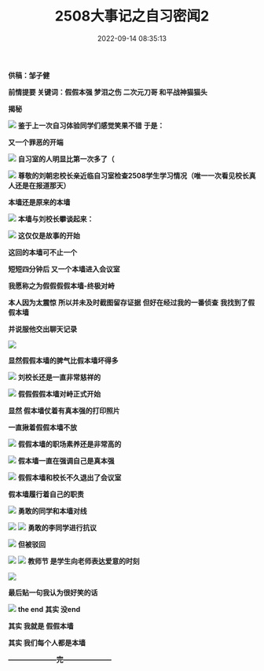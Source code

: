 ﻿---
title: 2508大事记之自习密闻2
date: 2022-09-14 08:35:13
tags: 中秋放假不停卷
---


**供稿：邹子健**


**前情提要 关键词：假假本强 梦泪之伤 二次元刀哥 和平战神猫猫头**

<!-- more -->


**揭秘**

![](https://pic.imgdb.cn/item/63800d1316f2c2beb1fbe15a.jpg)
**鉴于上一次自习体验同学们感觉笑果不错**
**于是：**

**又一个罪恶的开端**

![](https://pic.imgdb.cn/item/63800d2e16f2c2beb1fbf47b.jpg)
**自习室的人明显比第一次多了（**


![](https://pic.imgdb.cn/item/63800d4116f2c2beb1fc00d2.jpg)
**尊敬的刘朝忠校长亲近临自习室检查2508学生学习情况（唯一一次看见校长真人还是在报道那天）**

**本墙还是原来的本墙**

![](https://pic.imgdb.cn/item/63800d9016f2c2beb1fc3723.jpg)
**本墙与刘校长攀谈起来：**

![](https://pic.imgdb.cn/item/63800dab16f2c2beb1fc4c1f.jpg)
**这仅仅是故事的开始**

**这回的本墙可不止一个**

**短短四分钟后 又一个本墙进入会议室**

**我愿称之为假假假假本墙-终极对峙**

**本人因为太震惊**
**所以并未及时截图留存证据** 
**但好在经过我的一番侦查**
**我找到了假假本墙**

**并说服他交出聊天记录**


![](https://pic.imgdb.cn/item/63800dc616f2c2beb1fc5e1e.jpg)

**显然假假本墙的脾气比假本墙坏得多**

![](https://pic.imgdb.cn/item/63800de216f2c2beb1fc704f.jpg)
**刘校长还是一直非常慈祥的**

![](https://pic.imgdb.cn/item/63800e2f16f2c2beb1fc9fec.jpg)
**假假假假本墙对峙正式开始**

**显然 假本墙仗着有真本强的打印照片**
 
**一直揪着假假本墙不放**

![](https://pic.imgdb.cn/item/63800e6916f2c2beb1fcc320.jpg)
**假假本墙的职场素养还是非常高的**

![](https://pic.imgdb.cn/item/63800e7e16f2c2beb1fcd0be.jpg)
**假本墙一直在强调自己是真本强**

![](https://pic.imgdb.cn/item/63800ec816f2c2beb1fd0d59.jpg)
**假假本墙和校长不久退出了会议室**

**假本墙履行着自己的职责**

![](https://pic.imgdb.cn/item/63800ee516f2c2beb1fd2be7.jpg)
**勇敢的同学和本墙对线**

![](https://pic.imgdb.cn/item/63800efb16f2c2beb1fd42f7.jpg)
![](https://pic.imgdb.cn/item/63800f1516f2c2beb1fd5706.jpg)
**勇敢的李同学进行抗议**

![](https://pic.imgdb.cn/item/63800f3016f2c2beb1fda14a.jpg)
**但被驳回**

![](https://pic.imgdb.cn/item/63800f4316f2c2beb1fdaeda.jpg)
![](https://pic.imgdb.cn/item/63800f5316f2c2beb1fdb8ed.jpg)
**教师节 是学生向老师表达爱意的时刻**

![](https://pic.imgdb.cn/item/63800f6516f2c2beb1fdc613.jpg)

**最后贴一句我认为很好笑的话**

![](https://pic.imgdb.cn/item/63800f9516f2c2beb1fde92d.jpg)
**the end**
**其实 没end**

**其实 我就是 假假本墙**

**其实 我们每个人都是本墙**

**———————完———————**






